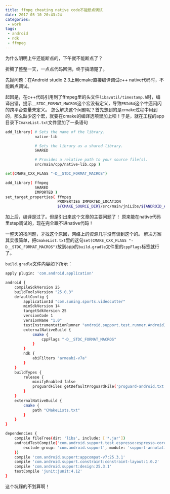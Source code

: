```yaml
---
title: ffmpg cheating native code不能断点调试
date: 2017-05-10 20:43:24
categories:
 - work
tags:
 - android
 - ndk
 - ffmpeg
---
```


为什么明明上午还能断点的，下午就不能断点了？
<!-- more -->

折腾了整整一天，一点点代码回溯，终于搞清楚了。

先抛问题：在Android studio 2.3上用cmake直接编译调试c++ native代码时，不能断点调试。

起因是，在c++代码引用到了ffmpeg里的头文件`libavutil/timestamp.h`时，编译出错，提示`__STDC_FORMAT_MACROS`这个宏没有定义，导致`PRId64`这个牛逼闪闪的跨平台变量未定义。
怎么解决这个问题呢？首先想到的是cmake过程中用到的，那么缺少这个宏，就要在cmake的编译选项里加上呗！于是，就在工程的app目录下`CmakeList.txt`文件里加了一条语句
```bash
add_library( # Sets the name of the library.
             native-lib

             # Sets the library as a shared library.
             SHARED

             # Provides a relative path to your source file(s).
             src/main/cpp/native-lib.cpp )

set(CMAKE_CXX_FLAGS "-D__STDC_FORMAT_MACROS")

add_library( ffmpeg
             SHARED
             IMPORTED )
set_target_properties( ffmpeg
                       PROPERTIES IMPORTED_LOCATION
                       ${CMAKE_SOURCE_DIR}/src/main/jniLibs/${ANDROID_ABI}/libffmpeg.so )

```

加上后，编译是过了。但是引出来这个文章的主要问题了！
原来能在native代码里step调试的，现在完全跟不进native代码！

一整天的找问题，才找这个原因，网络上的资源几乎没有谈到这个的。
解决方案其实很简单，把`CmakeList.txt`里的这句`set(CMAKE_CXX_FLAGS "-D__STDC_FORMAT_MACROS")`放到app的`build.gradle`文件里的`cppFlags`标签就行了。

`build.gradle`文件内容如下所示：
```bash
apply plugin: 'com.android.application'

android {
    compileSdkVersion 25
    buildToolsVersion "25.0.3"
    defaultConfig {
        applicationId "com.suning.sports.videocutter"
        minSdkVersion 14
        targetSdkVersion 25
        versionCode 1
        versionName "1.0"
        testInstrumentationRunner "android.support.test.runner.AndroidJUnitRunner"
        externalNativeBuild {
            cmake {
                cppFlags "-D__STDC_FORMAT_MACROS"
            }
        }
        ndk {
            abiFilters "armeabi-v7a"
        }
    }
    buildTypes {
        release {
            minifyEnabled false
            proguardFiles getDefaultProguardFile('proguard-android.txt'), 'proguard-rules.pro'
        }
    }
    externalNativeBuild {
        cmake {
            path "CMakeLists.txt"
        }
    }
}

dependencies {
    compile fileTree(dir: 'libs', include: ['*.jar'])
    androidTestCompile('com.android.support.test.espresso:espresso-core:2.2.2', {
        exclude group: 'com.android.support', module: 'support-annotations'
    })
    compile 'com.android.support:appcompat-v7:25.3.1'
    compile 'com.android.support.constraint:constraint-layout:1.0.2'
    compile 'com.android.support:design:25.3.1'
    testCompile 'junit:junit:4.12'
}
```

这个坑踩的不划算啊！
